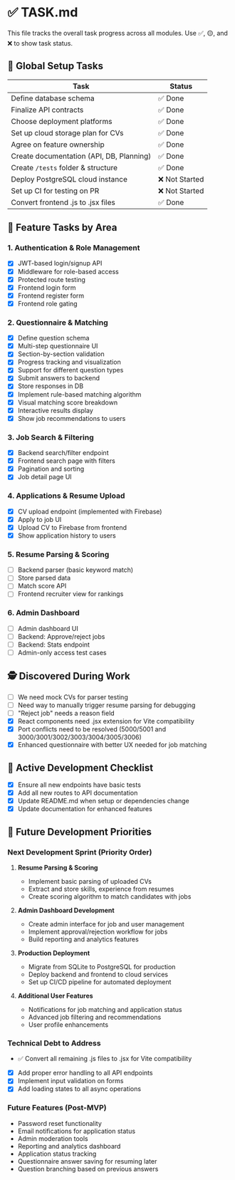 # ✅ TASK.md

This file tracks the overall task progress across all modules.
Use ✅, 🟡, and ❌ to show task status.

## 🔹 Global Setup Tasks

| Task                                       | Status   |
|-------------------------------------------|----------|
| Define database schema                    | ✅ Done   |
| Finalize API contracts                    | ✅ Done   |
| Choose deployment platforms               | ✅ Done   |
| Set up cloud storage plan for CVs         | ✅ Done   |
| Agree on feature ownership                | ✅ Done   |
| Create documentation (API, DB, Planning)  | ✅ Done   |
| Create `/tests` folder & structure        | ✅ Done   |
| Deploy PostgreSQL cloud instance          | ❌ Not Started |
| Set up CI for testing on PR               | ❌ Not Started |
| Convert frontend .js to .jsx files        | ✅ Done   |

## 🔹 Feature Tasks by Area

### 1. Authentication & Role Management
- [x] JWT-based login/signup API
- [x] Middleware for role-based access
- [x] Protected route testing
- [x] Frontend login form
- [x] Frontend register form
- [x] Frontend role gating

### 2. Questionnaire & Matching
- [x] Define question schema
- [x] Multi-step questionnaire UI
- [x] Section-by-section validation
- [x] Progress tracking and visualization
- [x] Support for different question types
- [x] Submit answers to backend
- [x] Store responses in DB
- [x] Implement rule-based matching algorithm
- [x] Visual matching score breakdown
- [x] Interactive results display
- [x] Show job recommendations to users

### 3. Job Search & Filtering
- [x] Backend search/filter endpoint
- [x] Frontend search page with filters
- [x] Pagination and sorting
- [x] Job detail page UI

### 4. Applications & Resume Upload
- [x] CV upload endpoint (implemented with Firebase)
- [x] Apply to job UI
- [x] Upload CV to Firebase from frontend
- [x] Show application history to users

### 5. Resume Parsing & Scoring
- [ ] Backend parser (basic keyword match)
- [ ] Store parsed data
- [ ] Match score API
- [ ] Frontend recruiter view for rankings

### 6. Admin Dashboard
- [ ] Admin dashboard UI
- [ ] Backend: Approve/reject jobs
- [ ] Backend: Stats endpoint
- [ ] Admin-only access test cases

## 🕵️ Discovered During Work

- [ ] We need mock CVs for parser testing
- [ ] Need way to manually trigger resume parsing for debugging
- [ ] "Reject job" needs a reason field
- [x] React components need .jsx extension for Vite compatibility
- [x] Port conflicts need to be resolved (5000/5001 and 3000/3001/3002/3003/3004/3005/3006)
- [x] Enhanced questionnaire with better UX needed for job matching

## 🚧 Active Development Checklist

- [x] Ensure all new endpoints have basic tests
- [x] Add all new routes to API documentation
- [x] Update README.md when setup or dependencies change
- [x] Update documentation for enhanced features

## 🔮 Future Development Priorities

### Next Development Sprint (Priority Order)
1. **Resume Parsing & Scoring**
   - Implement basic parsing of uploaded CVs
   - Extract and store skills, experience from resumes
   - Create scoring algorithm to match candidates with jobs

2. **Admin Dashboard Development**
   - Create admin interface for job and user management
   - Implement approval/rejection workflow for jobs
   - Build reporting and analytics features

3. **Production Deployment**
   - Migrate from SQLite to PostgreSQL for production
   - Deploy backend and frontend to cloud services
   - Set up CI/CD pipeline for automated deployment

4. **Additional User Features**
   - Notifications for job matching and application status
   - Advanced job filtering and recommendations
   - User profile enhancements

### Technical Debt to Address
- ✅ Convert all remaining .js files to .jsx for Vite compatibility
- [x] Add proper error handling to all API endpoints
- [x] Implement input validation on forms
- [x] Add loading states to all async operations

### Future Features (Post-MVP)
- Password reset functionality
- Email notifications for application status
- Admin moderation tools
- Reporting and analytics dashboard
- Application status tracking
- Questionnaire answer saving for resuming later
- Question branching based on previous answers 